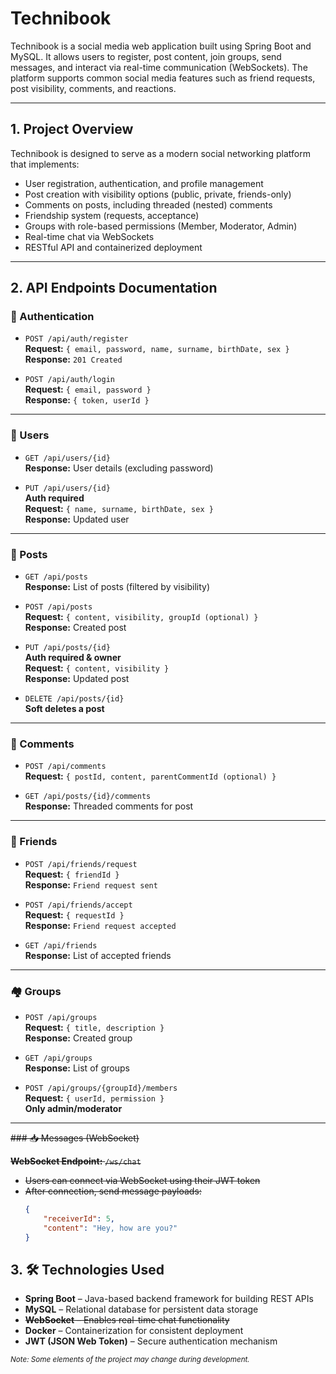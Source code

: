 # Technibook

Technibook is a social media web application built using Spring Boot and MySQL. It allows users to register, post content, join groups, send messages, and interact via real-time communication (WebSockets). The platform supports common social media features such as friend requests, post visibility, comments, and reactions.

---

## 1. Project Overview

Technibook is designed to serve as a modern social networking platform that implements:

-   User registration, authentication, and profile management
-   Post creation with visibility options (public, private, friends-only)
-   Comments on posts, including threaded (nested) comments
-   Friendship system (requests, acceptance)
-   Groups with role-based permissions (Member, Moderator, Admin)
-   Real-time chat via WebSockets
-   RESTful API and containerized deployment

---

## 2. API Endpoints Documentation

### 🔐 Authentication

-   `POST /api/auth/register`  
    **Request:** `{ email, password, name, surname, birthDate, sex }`  
    **Response:** `201 Created`

-   `POST /api/auth/login`  
    **Request:** `{ email, password }`  
    **Response:** `{ token, userId }`

---

### 👤 Users

-   `GET /api/users/{id}`  
    **Response:** User details (excluding password)

-   `PUT /api/users/{id}`  
    **Auth required**  
    **Request:** `{ name, surname, birthDate, sex }`  
    **Response:** Updated user

---

### 📝 Posts

-   `GET /api/posts`  
    **Response:** List of posts (filtered by visibility)

-   `POST /api/posts`  
    **Request:** `{ content, visibility, groupId (optional) }`  
    **Response:** Created post

-   `PUT /api/posts/{id}`  
    **Auth required & owner**  
    **Request:** `{ content, visibility }`  
    **Response:** Updated post

-   `DELETE /api/posts/{id}`  
    **Soft deletes a post**

---

### 💬 Comments

-   `POST /api/comments`  
    **Request:** `{ postId, content, parentCommentId (optional) }`

-   `GET /api/posts/{id}/comments`  
    **Response:** Threaded comments for post

---

### 👥 Friends

-   `POST /api/friends/request`  
    **Request:** `{ friendId }`  
    **Response:** `Friend request sent`

-   `POST /api/friends/accept`  
    **Request:** `{ requestId }`  
    **Response:** `Friend request accepted`

-   `GET /api/friends`  
    **Response:** List of accepted friends

---

### 🏘️ Groups

-   `POST /api/groups`  
    **Request:** `{ title, description }`  
    **Response:** Created group

-   `GET /api/groups`  
    **Response:** List of groups

-   `POST /api/groups/{groupId}/members`  
    **Request:** `{ userId, permission }`  
    **Only admin/moderator**

---

~~### 📥 Messages (WebSocket)~~

~~**WebSocket Endpoint:** `/ws/chat`~~

-   ~~Users can connect via WebSocket using their JWT token~~
-   ~~After connection, send message payloads:~~
    ```json
    {
        "receiverId": 5,
        "content": "Hey, how are you?"
    }
    ```

## 3. 🛠️ Technologies Used

-   **Spring Boot** – Java-based backend framework for building REST APIs
-   **MySQL** – Relational database for persistent data storage
-   ~~**WebSocket** – Enables real-time chat functionality~~
-   **Docker** – Containerization for consistent deployment
-   **JWT (JSON Web Token)** – Secure authentication mechanism

<sub><i>Note: Some elements of the project may change during development.</i></sub>

